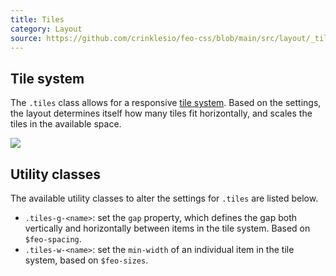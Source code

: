 ```yaml
---
title: Tiles
category: Layout
source: https://github.com/crinklesio/feo-css/blob/main/src/layout/_tiles.scss
---
```


## Tile system

The `.tiles` class allows for a responsive [tile system](https://crinkles.io/writing/css-layout-patterns#responsive-multi-column-grid-system). Based on the settings, the layout determines itself how many tiles fit horizontally, and scales the tiles in the available space.

![](/img/tiles.png)

## Utility classes

The available utility classes to alter the settings for `.tiles` are listed below.

- `.tiles-g-<name>`: set the `gap` property, which defines the gap both vertically and horizontally between items in the tile system. Based on `$feo-spacing`.
- `.tiles-w-<name>`: set the `min-width` of an individual item in the tile system, based on `$feo-sizes`.
